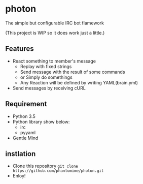 # photon
The simple but configurable IRC bot flamework

(This project is WIP so it does work just a little.)


## Features
* React something to member's message
  * Replay with fixed strings
  * Send message with the result of some commands
  * or Simply do somethings
  * Any Reaction will be defined by writing YAML(brain.yml)
* Send messages by receiving cURL


## Requirement
* Python 3.5
* Python library show below:
  * irc
  * pyyaml
* Gentle Mind


## instlation
* Clone this repository
      `git clone https://github.com/phantomime/photon.git`
* Enloy!

